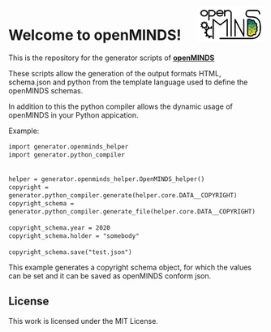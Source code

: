 <a href="https://github.com/HumanBrainProject/openMINDS_generator/blob/main/img/light_openMINDS-generator_logo.png">
    <img src="https://github.com/HumanBrainProject/openMINDS_generator/blob/main/img/light_openMINDS-generator_logo.png" alt="openMINDS generator logo" title="openMINDS generator" align="right" height="70" />
</a>

# Welcome to openMINDS!

This is the repository for the generator scripts of
[**openMINDS**](https://github.com/HumanBrainProject/openMINDS)

These scripts allow the generation of the output formats HTML, schema.json and
python from the template language used to define the openMINDS schemas.

In addition to this the python compiler allows the dynamic usage of openMINDS
in your Python appication.

Example:

    import generator.openminds_helper
    import generator.python_compiler


    helper = generator.openminds_helper.OpenMINDS_helper()
    copyright = generator.python_compiler.generate(helper.core.DATA__COPYRIGHT)
    copyright_schema = generator.python_compiler.generate_file(helper.core.DATA__COPYRIGHT)

    copyright_schema.year = 2020
    copyright_schema.holder = "somebody"

    copyright_schema.save("test.json")

This example generates a copyright schema object, for which the values can be
set and it can be saved as openMINDS conform json.

## License
This work is licensed under the MIT License.
